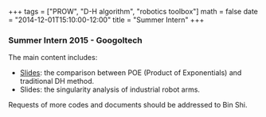 ﻿+++
tags = ["PROW", "D-H algorithm", "robotics toolbox"]
math = false
date = "2014-12-01T15:10:00-12:00"
title = "Summer Intern"
+++

### Summer Intern 2015 - Googoltech
The main content includes:

* [Slides](/papers/kinematics_sb.pdf): the comparison between POE (Product of Exponentials) and traditional DH method. 
* Slides: the singularity analysis of industrial robot arms.

Requests of more codes and documents should be addressed to Bin Shi.

